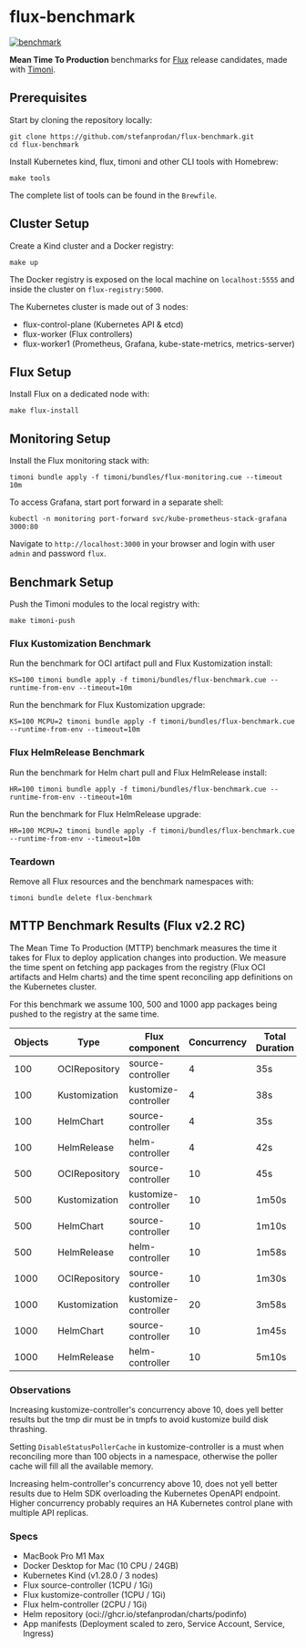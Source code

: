 # flux-benchmark

[![benchmark](https://github.com/stefanprodan/flux-benchmark/actions/workflows/test.yaml/badge.svg)](https://github.com/stefanprodan/flux-benchmark/actions/workflows/test.yaml)

**Mean Time To Production** benchmarks
for [Flux](https://fluxcd.io) release candidates,
made with [Timoni](https://github.com/stefanprodan/timoni).

## Prerequisites

Start by cloning the repository locally:

```shell
git clone https://github.com/stefanprodan/flux-benchmark.git
cd flux-benchmark
```

Install Kubernetes kind, flux, timoni and other CLI tools with Homebrew:

```shell
make tools
```

The complete list of tools can be found in the `Brewfile`.

## Cluster Setup

Create a Kind cluster and a Docker registry:

```shell
make up
```

The Docker registry is exposed on the local machine on `localhost:5555`
and inside the cluster on `flux-registry:5000`. 

The Kubernetes cluster is made out of 3 nodes:
- flux-control-plane (Kubernetes API & etcd)
- flux-worker (Flux controllers)
- flux-worker1 (Prometheus, Grafana, kube-state-metrics, metrics-server)

## Flux Setup

Install Flux on a dedicated node with:

```shell
make flux-install
```

## Monitoring Setup

Install the Flux monitoring stack with:

```shell
timoni bundle apply -f timoni/bundles/flux-monitoring.cue --timeout 10m
```

To access Grafana, start port forward in a separate shell:

```shell
kubectl -n monitoring port-forward svc/kube-prometheus-stack-grafana  3000:80
```

Navigate to `http://localhost:3000` in your browser and login with user `admin` and password `flux`.

## Benchmark Setup

Push the Timoni modules to the local registry with:

```shell
make timoni-push
```

### Flux Kustomization Benchmark

Run the benchmark for OCI artifact pull and Flux Kustomization install:

```shell
KS=100 timoni bundle apply -f timoni/bundles/flux-benchmark.cue --runtime-from-env --timeout=10m
```

Run the benchmark for Flux Kustomization upgrade:

```shell
KS=100 MCPU=2 timoni bundle apply -f timoni/bundles/flux-benchmark.cue --runtime-from-env --timeout=10m
```

### Flux HelmRelease Benchmark

Run the benchmark for Helm chart pull and Flux HelmRelease install:

```shell
HR=100 timoni bundle apply -f timoni/bundles/flux-benchmark.cue --runtime-from-env --timeout=10m
```

Run the benchmark for Flux HelmRelease upgrade:

```shell
HR=100 MCPU=2 timoni bundle apply -f timoni/bundles/flux-benchmark.cue --runtime-from-env --timeout=10m
```

### Teardown

Remove all Flux resources and the benchmark namespaces with:

```shell
timoni bundle delete flux-benchmark
```

## MTTP Benchmark Results (Flux v2.2 RC)

The Mean Time To Production (MTTP) benchmark measures the time it takes for Flux
to deploy application changes into production. We measure the time spent on fetching
app packages from the registry (Flux OCI artifacts and Helm charts) and the time spent
reconciling app definitions on the Kubernetes cluster.

For this benchmark we assume 100, 500 and 1000 app packages being pushed to the registry at the same time.

| Objects | Type          | Flux component       | Concurrency | Total Duration | Max Memory |
|---------|---------------|----------------------|-------------|----------------|------------|
| 100     | OCIRepository | source-controller    | 4           | 35s            | 38Mi       |
| 100     | Kustomization | kustomize-controller | 4           | 38s            | 32Mi       |
| 100     | HelmChart     | source-controller    | 4           | 35s            | 40Mi       |
| 100     | HelmRelease   | helm-controller      | 4           | 42s            | 140Mi      |
| 500     | OCIRepository | source-controller    | 10          | 45s            | 65Mi       |
| 500     | Kustomization | kustomize-controller | 10          | 1m50s          | 72Mi       |
| 500     | HelmChart     | source-controller    | 10          | 1m10s          | 68Mi       |
| 500     | HelmRelease   | helm-controller      | 10          | 1m58s          | 350Mi      |
| 1000    | OCIRepository | source-controller    | 10          | 1m30s          | 67Mi       |
| 1000    | Kustomization | kustomize-controller | 20          | 3m58s          | 112Mi      |
| 1000    | HelmChart     | source-controller    | 10          | 1m45s          | 110Mi      |
| 1000    | HelmRelease   | helm-controller      | 10          | 5m10s          | 620Mi      |

### Observations

Increasing kustomize-controller's concurrency above 10,
does yell better results but the tmp dir must be in tmpfs to avoid kustomize build disk thrashing.

Setting `DisableStatusPollerCache` in kustomize-controller is a must when reconciling more than 100 
objects in a namespace, otherwise the poller cache will fill all the available memory.

Increasing helm-controller's concurrency above 10,
does not yell better results due to Helm SDK overloading the Kubernetes OpenAPI endpoint.
Higher concurrency probably requires an HA Kubernetes control plane with multiple API replicas.

### Specs

- MacBook Pro M1 Max
- Docker Desktop for Mac (10 CPU / 24GB)
- Kubernetes Kind (v1.28.0 / 3 nodes)
- Flux source-controller (1CPU / 1Gi)
- Flux kustomize-controller (1CPU / 1Gi)
- Flux helm-controller (2CPU / 1Gi)
- Helm repository (oci://ghcr.io/stefanprodan/charts/podinfo)
- App manifests (Deployment scaled to zero, Service Account, Service, Ingress)

